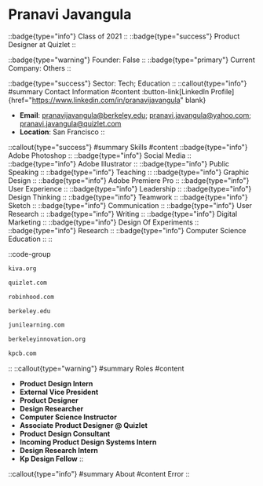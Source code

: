 # Pranavi Javangula
::badge{type="info"}
Class of 2021
::
::badge{type="success"}
Product Designer at Quizlet
::

::badge{type="warning"}
Founder: False
::
::badge{type="primary"}
Current Company: Others
::

::badge{type="success"}
Sector: Tech; Education
::
::callout{type="info"}
#summary
Contact Information
#content
:button-link[LinkedIn Profile]{href="https://www.linkedin.com/in/pranavijavangula" blank}
- **Email**: pranavijavangula@berkeley.edu; pranavi.javangula@yahoo.com; pranavi.javangula@quizlet.com
- **Location**: San Francisco
::

::callout{type="success"}
#summary
Skills
#content
::badge{type="info"}
Adobe Photoshop
::
::badge{type="info"}
Social Media
::
::badge{type="info"}
Adobe Illustrator
::
::badge{type="info"}
Public Speaking
::
::badge{type="info"}
Teaching
::
::badge{type="info"}
Graphic Design
::
::badge{type="info"}
Adobe Premiere Pro
::
::badge{type="info"}
User Experience
::
::badge{type="info"}
Leadership
::
::badge{type="info"}
Design Thinking
::
::badge{type="info"}
Teamwork
::
::badge{type="info"}
Sketch
::
::badge{type="info"}
Communication
::
::badge{type="info"}
User Research
::
::badge{type="info"}
Writing
::
::badge{type="info"}
Digital Marketing
::
::badge{type="info"}
Design Of Experiments
::
::badge{type="info"}
Research
::
::badge{type="info"}
Computer Science Education
::
::

::code-group
```bash [Kiva]
kiva.org
```
```bash [Quizlet]
quizlet.com
```
```bash [Robinhood]
robinhood.com
```
```bash [UC Berkeley]
berkeley.edu
```
```bash [Juni Learning]
junilearning.com
```
```bash [Berkeley Innovation]
berkeleyinnovation.org
```
```bash [Kleiner Perkins Caufield & Byers]
kpcb.com
```
::
::callout{type="warning"}
#summary
Roles
#content
- **Product Design Intern**
- **External Vice President**
- **Product Designer**
- **Design Researcher**
- **Computer Science Instructor**
- **Associate Product Designer @ Quizlet**
- **Product Design Consultant**
- **Incoming Product Design Systems Intern**
- **Design Research Intern**
- **Kp Design Fellow**
::

::callout{type="info"}
#summary
About
#content
Error
::
